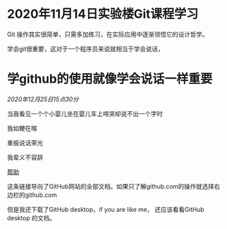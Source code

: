 # 2020年11月14日实验楼Git课程学习
Git 操作其实很简单，只需多加练习，在实际应用中逐渐领悟它的设计哲学。

学会git很重要，这对于一个程序员来说就相当于学会说话，

# 学github的使用就像学会说话一样重要
*2020年12月25日15点30分*

当我看见一个个小婴儿坐在婴儿车上啼哭却说不出一个字时

我如鲠在喉

重振说话荣光

我辈义不容辞

[帮助](https://docs.github.com/en "GitHub帮助")

这条链接导向了GitHub网站的全部文档。如果只了解github.com的操作就选择右边栏的github.com

但是我还下载了GitHub desktop，if you are like me， 还应该看看GitHub desktop 的文档。
